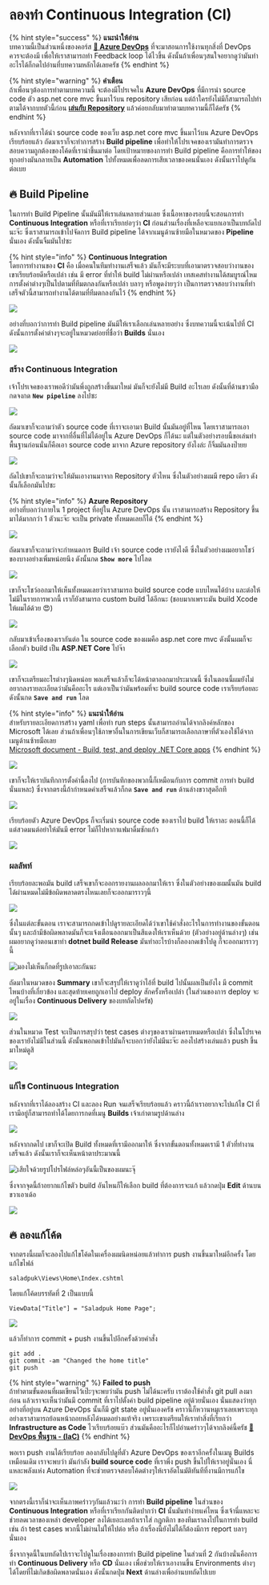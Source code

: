 # ลองทำ Continuous Integration \(CI\)

{% hint style="success" %}
**แนะนำให้อ่าน**  
บทความนี้เป็นส่วนหนึ่งของคอร์ส [**👶 Azure DevOps**](https://saladpuk.gitbook.io/learn/cloud/azure-devops) ที่จะมาสอนการใช้งานทุกสิ่งที่ DevOps ควรจะต้องมี เพื่อให้เราสามารถทำ Feedback loop ได้ไวขึ้น ดังนั้นถ้าเพื่อนๆสนใจอยากดูว่ามันทำอะไรได้ก็กดไปอ่านที่บทความหลักได้เลยครัช
{% endhint %}

{% hint style="warning" %}
**คำเตือน**  
ถ้าเพื่อนๆต้องการทำตามบทความนี้ จะต้องมีโปรเจคใน **Azure DevOps** ที่มีการนำ source code ตัว asp.net core mvc ขึ้นมาไว้บน repository เสียก่อน แต่ถ้าใครยังไม่มีก็สามารถไปทำตามได้จากบทตัวนี้ก่อน [**เล่นกับ Repository**](https://saladpuk.gitbook.io/learn/cloud/azure-devops/repository) แล้วค่อยกลับมาทำตามบทความนี้ก็ได้ครัช
{% endhint %}

หลังจากที่เราได้นำ source code ของเว็บ asp.net core mvc ขึ้นมาไว้บน Azure DevOps เรียบร้อยแล้ว ถัดมาเราก็จะทำการสร้าง **Build pipeline** เพื่อทำให้โปรเจคของเรามันทำการตรวจสอบความถูกต้องของโค้ดที่เรานำขึ้นมาต่อ โดยเป้าหมายของการทำ Build pipeline คือการทำให้ของทุกอย่างมันกลายเป็น **Automation** ไปทั้งหมดเพื่อลดการเสียเวลาของคนนั่นเอง ดังนั้นเราไปดูกันต่อเบย

## 🔥 Build Pipeline

ในการทำ Build Pipeline นั้นมันมีให้เราเล่นหลายส่วนเลย ซึ่งเนื้อหาของรอบนี้จะสอนการทำ **Continuous Integration** หรือที่เราเรียกย่อๆว่า **CI** ก่อนส่วนเรื่องที่เหลือจะแยกเอาเป็นบทถัดไปนะจ๊ะ ซึ่งเราสามารถเข้าไปจัดการ Build pipeline ได้จากเมนูด้านซ้ายมือในหมวดของ **Pipeline** นั่นเอง ดังนั้นจิ้มมันไปซะ

{% hint style="info" %}
**Continuous Integration**  
โดยการทำงานของ **CI** คือ เมื่อคนในทีมทำงานเสร็จแล้ว มันก็จะมีระบบที่เอามาตรวจสอบว่างานของเขาเรียบร้อยดีหรือเปล่า เช่น มี error ที่ทำให้ build ไม่ผ่านหรือเปล่า เทสเคสทำงานได้สมบูรณ์ไหม การตั้งค่าต่างๆเป็นไปตามที่ทีมตกลงกันหรือเปล่า บลาๆ หรือพูดง่ายๆว่า เป็นการตรวจสอบว่างานที่ทำเสร็จตัวนี้สามารถทำงานได้ตามที่ทีมตกลงกันไว้
{% endhint %}

![](../../.gitbook/assets/image%20%28207%29.png)

อย่างที่บอกว่าการทำ Build pipeline มันมีให้เราเลือกเล่นหลายอย่าง ซึ่งบทความนี้จะเน้นไปที่ CI ดังนั้นการตั้งค่าต่างๆจะอยู่ในหมวดย่อยที่ชื่อว่า **Builds** นั่นเอง

![](../../.gitbook/assets/image%20%28399%29.png)

### สร้าง Continuous Integration

เจ้าโปรเจคของเราพอดีว่ามันพึ่งถูกสร้างขึ้นมาใหม่ มันก็จะยังไม่มี Build อะไรเลย ดังนั้นที่ด้านขวามือกดจงกด **`New pipeline`** ลงไปซะ

![](../../.gitbook/assets/image%20%28450%29.png)

ถัดมาเขาก็จะถามว่าตัว source code ที่เราจะเอามา Build นั้นมันอยู่ที่ไหน โดยเราสามารถเอา source code มาจากที่อื่นที่ไม่ได้อยู่ใน Azure DevOps ก็ได้นะ แต่ในตัวอย่างรอบนี้ขอเล่นท่าพื้นฐานก่อนนั่นก็คือเอา source code มาจาก Azure repository ยังไงล่ะ ก็จิ้มมันลงป๊ายย

![](../../.gitbook/assets/image%20%28174%29.png)

ถัดไปเขาก็จะถามว่าจะให้มันเอางานมาจาก Repository ตัวไหน ซึ่งในตัวอย่างผมมี repo เดียว ดังนั้นก็เลือกมันไปซะ

{% hint style="info" %}
**Azure Repository**  
อย่างที่บอกว่าภายใน 1 project ที่อยู่ใน Azure DevOps นั้น เราสามารถสร้าง Repository ขึ้นมาได้มากกว่า 1 ตัวนะจ๊ะ จะเป็น private ทั้งหมดเลยก็ได้
{% endhint %}

![](../../.gitbook/assets/image%20%28398%29.png)

ถัดมาเขาก็จะถามว่าจะกำหนดการ Build เจ้า source code เรายังไงดี ซึ่งในตัวอย่างผมอยากโชว์ของบางอย่างเพิ่มหน่อยนึง ดังนั้นกด **`Show more`** ไปโลด

![](../../.gitbook/assets/image%20%28315%29.png)

เขาก็จะโชว์ออกมาให้เห็นทั้งหมดเลยว่าเราสามารถ build source code แบบไหนได้บ้าง และต่อให้ไม่มีในรายการพวกนี้ เราก็ยังสามารถ custom build ได้อีกนะ \(ชอบมากเพราะมัน build Xcode ให้ผมได้ด้วย 😍\)

![](../../.gitbook/assets/image%20%28528%29.png)

กลับมาเข้าเรื่องของเรากันต่อ ใน source code ของผมคือ asp.net core mvc ดังนั้นผมก็จะเลือกตัว build เป็น  **ASP.NET Core** ไปจ๊า

![](../../.gitbook/assets/image%20%28892%29.png)

เขาก็จะเตรียมอะไรต่างๆนิดหน่อย พอเสร็จแล้วก็จะได้หน้าตาออกมาประมาณนี้ ซึ่งในตอนนี้ผมยังไม่อยากลงรายละเอียดว่ามันคืออะไร แต่เอาเป็นว่ามันพร้อมที่จะ build source code เราเรียบร้อยละ ดังนั้นกด **`Save and run`** โลด

{% hint style="info" %}
**แนะนำให้อ่าน**  
สำหรับรายละเอียดการสร้าง yaml เพื่อทำ run steps นั้นสามารถอ่านได้จากลิงค์หลักของ Microsoft ได้เลย ส่วนถ้าเพื่อนๆใช้ภาษาอื่นในการเขียนเว็บก็สามารถเลือกภาษาที่ตัวเองใช้ได้จากเมนูด้านซ้ายมือเลย  
[Microsoft document - Build, test, and deploy .NET Core apps](https://docs.microsoft.com/en-us/azure/devops/pipelines/ecosystems/dotnet-core?view=azure-devops)
{% endhint %}

![](../../.gitbook/assets/image%20%28223%29.png)

เขาก็จะให้เราบันทึกการตั้งค่านี้ลงไป \(การบันทึกของพวกนี้ก็เหมือนกับการ commit การทำ build นั่นแหละ\) ซึ่งจากตรงนี้ถ้ากำหนดค่าเสร็จแล้วก็กด **`Save and run`** ด้านล่างขวาสุดอีกที

![](../../.gitbook/assets/image%20%28472%29.png)

เรียบร้อยตัว Azure DevOps ก็จะเริ่มนำ source code ของเราไป build ให้เราละ ตอนนี้ก็ได้แต่สวดมนต์อย่าให้มันมี error ไม่ก็ไปหากาแฟมาดื่มซักแก้ว

![](../../.gitbook/assets/image%20%28369%29.png)

### ผลลัพท์

เรียบร้อยละพอมัน build เสร็จเขาก็จะออกรายงานผลออกมาให้เรา ซึ่งในตัวอย่างของผมนั้นมัน build ได้ผ่านหมดไม่มีข้อผิดพลาดตรงไหนเลยก็จะออกมาราวๆนี้

![](../../.gitbook/assets/image%20%28476%29.png)

ซึ่งในแต่ละขั้นตอน เราจะสามารถกดเข้าไปดูรายละเอียดได้ว่าเขาใช้คำสั่งอะไรในการทำงานของขั้นตอนนั้นๆ และถ้ามีข้อผิดพลาดมันก็จะแจ้งเตือนออกมาเป็นสีแดงให้เราเห็นด้วย \(ตัวอย่างอยู่ด้านล่างๆ\) เช่นผมอยากดูว่าตอนเขาทำ **dotnet build Release** มันทำอะไรบ้างก็ลองกดเข้าไปดู ก็จะออกมาราวๆนี้

![&#xE21;&#xE2D;&#xE07;&#xE44;&#xE21;&#xE48;&#xE40;&#xE2B;&#xE47;&#xE19;&#xE01;&#xE47;&#xE01;&#xE14;&#xE17;&#xE35;&#xE48;&#xE23;&#xE39;&#xE1B;&#xE40;&#xE2D;&#xE32;&#xE25;&#xE30;&#xE01;&#xE31;&#xE19;&#xE19;&#xE30;](../../.gitbook/assets/image%20%2885%29.png)

ถัดมาในหมวดของ **Summary** เขาก็จะสรุปให้เราดูว่าไอ้ที่ build ไปนั้นผลเป็นยังไง มี commit ไหนบ้างที่เกี่ยวข้อง และสุดท้ายเคยถูกเอาไป deploy สักครั้งหรือเปล่า \(ในส่วนของการ deploy จะอยู่ในเรื่อง **Continuous Delivery** ของบทถัดไปครัช\)

![](../../.gitbook/assets/image%20%28585%29.png)

ส่วนในหมวด Test จะเป็นการสรุปว่า test cases ต่างๆของเราผ่านครบหมดหรือเปล่า ซึ่งในโปรเจคของเรายังไม่มีในส่วนนี้ ดังนั้นพอกดเข้าไปมันก็จะบอกว่ายังไม่มีนะจ๊ะ ลองไปสร้างเล่นแล้ว push ขึ้นมาใหม่ดูสิ

![](../../.gitbook/assets/image%20%28872%29.png)

### แก้ไข Continuous Integration

หลังจากที่เราได้ลองสร้าง CI และลอง Run จนเสร็จเรียบร้อยแล้ว คราวนี้ถ้าเราอยากจะไปแก้ไข CI ที่เรามีอยู่ก็สามารถทำได้โดยการกดที่เมนู **Builds** เจ้าเก่าตามรูปด้านล่าง

![](../../.gitbook/assets/image%20%28399%29.png)

หลังจากกดไป เขาก็จะเปิด Build ทั้งหมดที่เรามีออกมาให้ ซึ่งจากขั้นตอนทั้งหมดเรามี 1 ตัวที่ทำงานเสร็จแล้ว ดังนั้นเราก็จะเห็นหน้าตาประมาณนี้

![&#xE40;&#xE2A;&#xE35;&#xE22;&#xE43;&#xE08;&#xE14;&#xE49;&#xE27;&#xE22;&#xE23;&#xE39;&#xE1B;&#xE42;&#xE1B;&#xE23;&#xE44;&#xE1F;&#xE25;&#xE4C;&#xE2B;&#xE25;&#xE48;&#xE2D;&#xE46;&#xE2D;&#xE31;&#xE19;&#xE19;&#xE35;&#xE49;&#xE40;&#xE1B;&#xE47;&#xE19;&#xE02;&#xE2D;&#xE07;&#xE1C;&#xE21;&#xE19;&#xE30;&#xE08;&#xE38;&#xE4A;](../../.gitbook/assets/image%20%28139%29.png)

ซึ่งจากจุดนี้ถ้าอยากแก้ไขตัว build อันไหนก็ให้เลือก build ที่ต้องการจะแก้ แล้วกดปุ่ม **Edit** ด้านบนขวาเอาเด้อ

![](../../.gitbook/assets/image%20%28416%29.png)

## 🔥 ลองแก้โค้ด

จากตรงนี้ผมก็จะลองไปแก้ไขโค้ดในเครื่องผมนิดหน่อยแล้วทำการ push งานขึ้นมาใหม่อีกครั้ง โดยแก้ไขไฟล์

```text
saladpuk\Views\Home\Index.cshtml
```

โดยแก้โค้ดบรรทัดที่ 2 เป็นแบบนี้

```text
ViewData["Title"] = "Saladpuk Home Page";
```

![](../../.gitbook/assets/image%20%2850%29.png)

แล้วก็ทำการ commit + push งานขึ้นไปอีกครั้งด้วยคำสั่ง

```text
git add .
git commit -am "Changed the home title"
git push
```

{% hint style="warning" %}
**Failed to push**  
ถ้าทำตามขั้นตอนที่ผมเขียนไว้เป๊ะๆจะพบว่ามัน push ไม่ได้นะครับ เราต้องใช้คำสั่ง git pull ลงมาก่อน แล้วเราจะเห็นว่ามันมี commit ที่เราไปตั้งค่า build pipeline อยู่ด้วยนั่นเอง นั่นแสดงว่าทุกอย่างที่อยู่บน Azure DevOps นั้นก็มี git state อยู่นั่นเองครัช คราวนี้ก็หวานหมูเราเลยเพราะทุกอย่างเราสามารถย้อนหน้าถอยหลังได้หมดอย่างแท้จริง เพราะเขาเตรียมให้เราทำสิ่งที่เรียกว่า **Infrastructure as Code** ไวเรียบร้อยแบ๊ว ส่วนมันคืออะไรก็ไปอ่านคร่าวๆได้จากลิงค์นี้ครัช [**👶 DevOps พื้นฐาน - \(IaC\)**](https://saladpuk.gitbook.io/learn/basic/devops#infrastructure-as-code-iac)
{% endhint %}

พอเรา push งานได้เรียบร้อย ลองกลับไปดูที่ตัว Azure DevOps ของเราอีกครั้งในเมนู Builds เหมือนเดิม เราจะพบว่า มันกำลัง **build source cod**e ที่เราพึ่ง push ขึ้นไปให้เราอยู่นั่นเอง นี่แหละพลังแห่ง Automation ที่จะช่วยตรวจสอบโค้ดต่างๆให้เราอัตโนมัติทันทีที่งานมีการแก้ไข

![](../../.gitbook/assets/image%20%28712%29.png)

จากตรงนี้เราก็น่าจะเห็นภาพคร่าวๆกันแล้วนะว่า การทำ **Build pipeline** ในส่วนของ **Continuous Integration** หรือที่เราเรียกกันติดปากว่า **CI** นั้นมันทำง่ายแค่ไหน ซึ่งเจ้านี่แหละจะช่วยลดเวลาของเหล่า developer ลงได้เยอะเลยถ้าเราใส่ กฎกติกา ของทีมเราลงไปในการทำ build เช่น ถ้า test cases พวกนี้ไม่ผ่านไม่ให้ไปต่อ หรือ ถ้าเรื่องนี้ยังไม่ได้ก็ต้องมีการ report บลาๆนั่นเอง

ซึ่งจากจุดนี้ในบทถัดไปเราจะไปดูในเรื่องของการทำ Build pipeline ในส่วนที่ 2 กันบ้างนั่นคือการทำ **Continuous Delivery** หรือ **CD** นั่นเอง เพื่อช่วยให้เราเอางานขึ้น Environments ต่างๆได้โดยที่ไม่เกิดข้อผิดพลาดนั่นเอง ดังนั้นกดปุ่ม **Next** ด้านล่างเพื่ออ่านบทถัดไปเบย



